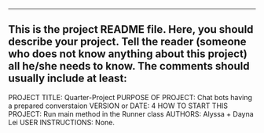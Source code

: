 ------------------------------------------------------------------------
This is the project README file. Here, you should describe your project.
Tell the reader (someone who does not know anything about this project)
all he/she needs to know. The comments should usually include at least:
------------------------------------------------------------------------

PROJECT TITLE: Quarter-Project
PURPOSE OF PROJECT: Chat bots having a prepared converstaion
VERSION or DATE: 4
HOW TO START THIS PROJECT: Run main method in the Runner class
AUTHORS: Alyssa + Dayna Lei
USER INSTRUCTIONS: None.